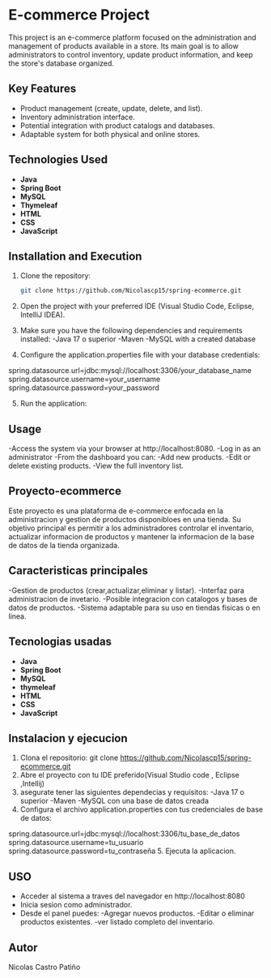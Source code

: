 # E-commerce Project

This project is an e-commerce platform focused on the administration and management of products available in a store. Its main goal is to allow administrators to control inventory, update product information, and keep the store's database organized.

## Key Features

- Product management (create, update, delete, and list).
- Inventory administration interface.
- Potential integration with product catalogs and databases.
- Adaptable system for both physical and online stores.

## Technologies Used

- **Java**
- **Spring Boot**
- **MySQL**
- **Thymeleaf**
- **HTML**
- **CSS**
- **JavaScript**

## Installation and Execution

1. Clone the repository:
   ```bash
   git clone https://github.com/Nicolascp15/spring-ecommerce.git

2. Open the project with your preferred IDE (Visual Studio Code, Eclipse, IntelliJ IDEA).

3. Make sure you have the following dependencies and requirements installed:
-Java 17 o superior
-Maven
-MySQL with a created database

4. Configure the application.properties file with your database credentials:

spring.datasource.url=jdbc:mysql://localhost:3306/your_database_name
spring.datasource.username=your_username
spring.datasource.password=your_password

5. Run the application:

## Usage 

-Access the system via your browser at http://localhost:8080.
-Log in as an administrator
-From the dashboard you can:
    -Add new products.
    -Edit or delete existing products.
    -View the full inventory list.


## Proyecto-ecommerce

Este proyecto es una plataforma de e-commerce enfocada en la administracion y gestion de productos disponibloes en una tienda. Su objetivo principal es permitir a los administradores controlar el inventario, actualizar informacion de productos y mantener la informacion de la base de datos de la tienda organizada.

## Caracteristicas principales 

-Gestion de productos (crear,actualizar,eliminar y listar).
-Interfaz para administracion de invetario.
-Posible integracion con catalogos y bases de datos de productos.
-Sistema adaptable para su uso en tiendas fisicas o en linea.

## Tecnologias usadas 

- **Java**
- **Spring Boot**
- **MySQL**
- **thymeleaf**
- **HTML**
- **CSS**
- **JavaScript**

## Instalacion y ejecucion 
1. Clona el repositorio:
git clone https://github.com/Nicolascp15/spring-ecommerce.git
2. Abre el proyecto con tu IDE preferido(Visual Studio code , Eclipse ,Intellij)
3. asegurate tener las siguientes dependecias y requisitos:
-Java 17 o superior
-Maven
-MySQL con una base de datos creada
4. Configura el archivo application.properties con tus credenciales de base de datos:

spring.datasource.url=jdbc:mysql://localhost:3306/tu_base_de_datos
spring.datasource.username=tu_usuario
spring.datasource.password=tu_contraseña
5. Ejecuta la aplicacion.

## USO
- Acceder al sistema a traves del navegador en http://localhost:8080
- Inicia sesion como administrador.
- Desde el panel puedes:
    -Agregar nuevos productos.
    -Editar o eliminar  productos existentes.
    -ver listado completo del inventario.

## Autor 
Nicolas Castro Patiño     